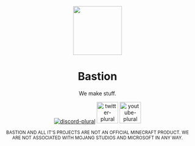 <p align="center"><img src="https://bastionmc.github.io/github/assets/profile/organisation_icon.png" height="128px" width="128px"></p>
<h1 align="center">Bastion</h1><p align="center">We make stuff.</p>

<p align="center">
<a href="https://discord.gg/KvZJGqMEhU"><img alt="discord-plural" src="https://cdn.jsdelivr.net/npm/@intergrav/devins-badges@3/assets/cozy/social/discord-plural_vector.svg"></a>
<a href="https://www.twitter.com/Bastion_MC"><img alt="twitter-plural" height="56" src="https://cdn.jsdelivr.net/npm/@intergrav/devins-badges@3/assets/cozy/social/twitter-plural_vector.svg"></a>
<a href="https://www.youtube.com/@Bastion_MC"><img alt="youtube-plural" height="56" src="https://cdn.jsdelivr.net/npm/@intergrav/devins-badges@3/assets/cozy/social/youtube-plural_vector.svg"></a>
</p>

<p align="center"><sub>BASTION AND ALL IT'S PROJECTS ARE NOT AN OFFICIAL MINECRAFT PRODUCT. WE ARE NOT ASSOCIATED WITH MOJANG STUDIOS AND MICROSOFT IN ANY WAY.</sub></p>
